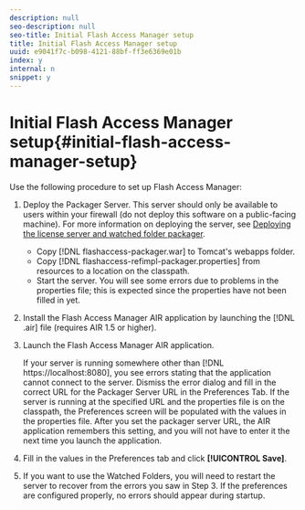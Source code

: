```yaml
---
description: null
seo-description: null
seo-title: Initial Flash Access Manager setup
title: Initial Flash Access Manager setup
uuid: e9041f7c-b098-4121-88bf-ff3e6369e01b
index: y
internal: n
snippet: y
---
```


# Initial Flash Access Manager setup{#initial-flash-access-manager-setup}

Use the following procedure to set up Flash Access Manager:

1. Deploy the Packager Server. This server should only be available to users within your firewall (do not deploy this software on a public-facing machine). For more information on deploying the server, see [Deploying the license server and watched folder packager](c_xgep_using-aaxs-ref-impl-deploying-license-server-and-wfp.md).

    * Copy [!DNL flashaccess-packager.war] to Tomcat's webapps folder.
    * Copy [!DNL flashaccess-refimpl-packager.properties] from resources to a location on the classpath.
    * Start the server. You will see some errors due to problems in the properties file; this is expected since the properties have not been filled in yet.

1. Install the Flash Access Manager AIR application by launching the [!DNL .air] file (requires AIR 1.5 or higher).
1. Launch the Flash Access Manager AIR application.

   If your server is running somewhere other than [!DNL https://localhost:8080], you see errors stating that the application cannot connect to the server. Dismiss the error dialog and fill in the correct URL for the Packager Server URL in the Preferences Tab. If the server is running at the specified URL and the properties file is on the classpath, the Preferences screen will be populated with the values in the properties file. After you set the packager server URL, the AIR application remembers this setting, and you will not have to enter it the next time you launch the application.
1. Fill in the values in the Preferences tab and click **[!UICONTROL Save]**. 
1. If you want to use the Watched Folders, you will need to restart the server to recover from the errors you saw in Step 3. If the preferences are configured properly, no errors should appear during startup.


